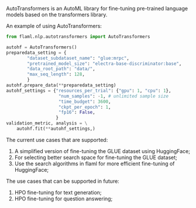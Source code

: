 AutoTransformers is an AutoML library for fine-tuning pre-trained language models based on the transformers library. 

An example of using AutoTransformers:

```python
from flaml.nlp.autotransformers import AutoTransformers

autohf = AutoTransformers()
preparedata_setting = {
        "dataset_subdataset_name": "glue:mrpc",
        "pretrained_model_size": "electra-base-discriminator:base",
        "data_root_path": "data/",
        "max_seq_length": 128,
        }
autohf.prepare_data(**preparedata_setting)
autohf_settings = {"resources_per_trial": {"gpu": 1, "cpu": 1},
                    "num_samples": -1, # unlimited sample size
                    "time_budget": 3600,
                    "ckpt_per_epoch": 1,
                    "fp16": False,
                   }
validation_metric, analysis = \
    autohf.fit(**autohf_settings,)

```

The current use cases that are supported:
1. A simplified version of fine-tuning the GLUE dataset using HuggingFace;
2. For selecting better search space for fine-tuning the GLUE dataset;
3. Use the search algorithms in flaml for more efficient fine-tuning of HuggingFace;

The use cases that can be supported in future:
1. HPO fine-tuning for text generation;
2. HPO fine-tuning for question answering;

